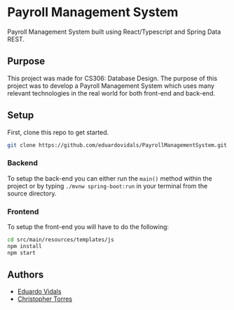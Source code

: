# Payroll Management System
Payroll Management System built using React/Typescript and Spring Data REST.

## Purpose
This project was made for CS306: Database Design. The purpose of this project was to develop a Payroll Management System which uses many relevant technologies in the real world for both front-end and back-end.

## Setup
First, clone this repo to get started.
```bash
git clone https://github.com/eduardovidals/PayrollManagementSystem.git
```

### Backend
To setup the back-end you can either run the ```main()``` method within the project or by typing ```./mvnw spring-boot:run``` in your terminal from the source directory.

### Frontend
To setup the front-end you will have to do the following:
```bash
cd src/main/resources/templates/js
npm install
npm start
```


## Authors
- [Eduardo Vidals](https://github.com/eduardovidals)
- [Christopher Torres](https://github.com/TheChristopherTorres)
